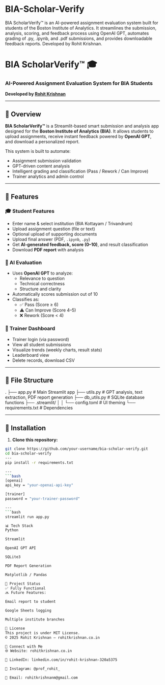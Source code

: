 # BIA-Scholar-Verify
BIA ScholarVerify™ is an AI-powered assignment evaluation system built for students of the Boston Institute of Analytics. It streamlines the submission, analysis, scoring, and feedback process using OpenAI GPT, automates grading of .py, .ipynb, and .pdf submissions, and provides downloadable feedback reports. Developed by Rohit Krishnan.

# BIA ScholarVerify™ 🎓
### AI-Powered Assignment Evaluation System for BIA Students  
**Developed by [Rohit Krishnan](https://rohitkrishnan.co.in)**

---

## 📌 Overview

**BIA ScholarVerify™** is a Streamlit-based smart submission and analysis app designed for the **Boston Institute of Analytics (BIA)**. It allows students to upload assignments, receive instant feedback powered by **OpenAI GPT**, and download a personalized report.

This system is built to automate:
- Assignment submission validation
- GPT-driven content analysis
- Intelligent grading and classification (Pass / Rework / Can Improve)
- Trainer analytics and admin control

---

## 🚀 Features

### 🎓 Student Features
- Enter name & select institution (BIA Kottayam / Trivandrum)
- Upload assignment question (file or text)
- Optional upload of supporting documents
- Upload final answer (PDF, `.ipynb`, `.py`)
- Get **AI-generated feedback, score (0–10)**, and result classification
- Download **PDF report** with analysis

### 🧠 AI Evaluation
- Uses **OpenAI GPT** to analyze:
  - Relevance to question
  - Technical correctness
  - Structure and clarity
- Automatically scores submission out of 10
- Classifies as:
  - ✅ Pass (Score ≥ 6)
  - ⚠️ Can Improve (Score 4–5)
  - ❌ Rework (Score < 4)

### 🔐 Trainer Dashboard
- Trainer login (via password)
- View all student submissions
- Visualize trends (weekly charts, result stats)
- Leaderboard view
- Delete records, download CSV

---

## 📂 File Structure
.
├── app.py # Main Streamlit app
├── utils.py # GPT analysis, text extraction, PDF report generation
├── db_utils.py # SQLite database functions
├── .streamlit/
│ 
│ └── config.toml # UI theming
└── requirements.txt # Dependencies



---

## 🔧 Installation

1. **Clone this repository:**
```bash
git clone https://github.com/your-username/bia-scholar-verify.git
cd bia-scholar-verify
---
pip install -r requirements.txt

---
```bash
[openai]
api_key = "your-openai-api-key"

[trainer]
password = "your-trainer-password"

---
```bash
streamlit run app.py

📊 Tech Stack
Python

Streamlit

OpenAI GPT API

SQLite3

PDF Report Generation

Matplotlib / Pandas

📌 Project Status
✅ Fully Functional
🔜 Future Features:

Email report to student

Google Sheets logging

Multiple institute branches

📄 License
This project is under MIT License.
© 2025 Rohit Krishnan – rohitkrishnan.co.in

🔗 Connect with Me
🌐 Website: rohitkrishnan.co.in

💼 LinkedIn: linkedin.com/in/rohit-krishnan-320a5375

📸 Instagram: @prof_rohit_

📧 Email: rohitkrishnanm@gmail.com

